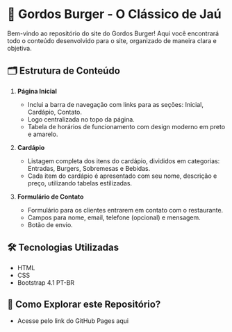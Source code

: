 # 🍔 Gordos Burger - O Clássico de Jaú

Bem-vindo ao repositório do site do Gordos Burger! Aqui você encontrará todo o conteúdo desenvolvido para o site, organizado de maneira clara e objetiva.

## 🗂 Estrutura de Conteúdo

1. **Página Inicial**
   - Inclui a barra de navegação com links para as seções: Inicial, Cardápio, Contato.
   - Logo centralizada no topo da página.
   - Tabela de horários de funcionamento com design moderno em preto e amarelo.

2. **Cardápio**
   - Listagem completa dos itens do cardápio, divididos em categorias: Entradas, Burgers, Sobremesas e Bebidas.
   - Cada item do cardápio é apresentado com seu nome, descrição e preço, utilizando tabelas estilizadas.

3. **Formulário de Contato**
   - Formulário para os clientes entrarem em contato com o restaurante.
   - Campos para nome, email, telefone (opcional) e mensagem.
   - Botão de envio.

## 🛠️ Tecnologias Utilizadas

- HTML
- CSS
- Bootstrap 4.1 PT-BR

## 🚀 Como Explorar este Repositório?

- Acesse pelo link do GitHub Pages aqui


